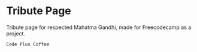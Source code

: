 # Tribute Page
Tribute page for respected Mahatma Gandhi, made for Freecodecamp as a project.

`Code Plus Coffee`
